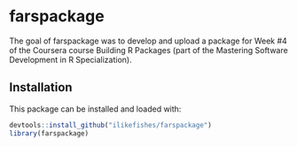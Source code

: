 <!-- README.md is generated from README.Rmd. Please edit that file -->
farspackage
===========

The goal of farspackage was to develop and upload a package for Week \#4 of the Coursera course Building R Packages (part of the Mastering Software Development in R Specialization).

Installation
------------

This package can be installed and loaded with:

``` r
devtools::install_github("ilikefishes/farspackage")
library(farspackage)
```
